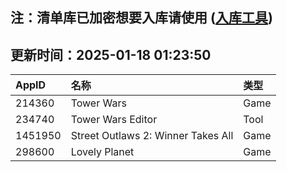 ## 注：清单库已加密想要入库请使用 ([入库工具](https://github.com/BlankTMing/ManifestAutoUpdate/releases))

## 更新时间：2025-01-18 01:23:50
| AppID | 名称 | 类型  |
| :-------------------- | :----------------------------- | :----------- |
| 214360 | Tower Wars| Game |
| 234740 | Tower Wars Editor| Tool |
| 1451950 | Street Outlaws 2: Winner Takes All| Game |
| 298600 | Lovely Planet| Game |
